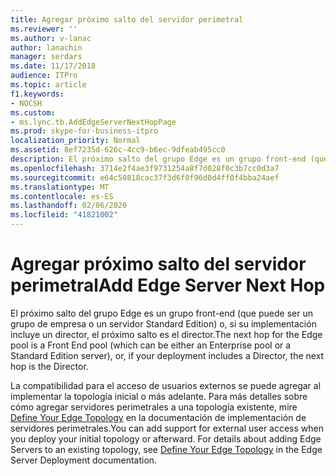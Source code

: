 ```yaml
---
title: Agregar próximo salto del servidor perimetral
ms.reviewer: ''
ms.author: v-lanac
author: lanachin
manager: serdars
ms.date: 11/17/2018
audience: ITPro
ms.topic: article
f1.keywords:
- NOCSH
ms.custom:
- ms.lync.tb.AddEdgeServerNextHopPage
ms.prod: skype-for-business-itpro
localization_priority: Normal
ms.assetid: 8ef7235d-626c-4cc9-b6ec-9dfeab495cc0
description: El próximo salto del grupo Edge es un grupo front-end (que puede ser un grupo de empresa o un servidor Standard Edition) o, si su implementación incluye un director, el próximo salto es el director.
ms.openlocfilehash: 3714e2f4ae3f9731254a8f7d028f0c3b7cc0d3a7
ms.sourcegitcommit: e64c50818cac37f3d6f0f96d0d4ff0f4bba24aef
ms.translationtype: MT
ms.contentlocale: es-ES
ms.lasthandoff: 02/06/2020
ms.locfileid: "41821002"
---
```

# <a name="add-edge-server-next-hop"></a><span data-ttu-id="6216e-103">Agregar próximo salto del servidor perimetral</span><span class="sxs-lookup"><span data-stu-id="6216e-103">Add Edge Server Next Hop</span></span>

<span data-ttu-id="6216e-104">El próximo salto del grupo Edge es un grupo front-end (que puede ser un grupo de empresa o un servidor Standard Edition) o, si su implementación incluye un director, el próximo salto es el director.</span><span class="sxs-lookup"><span data-stu-id="6216e-104">The next hop for the Edge pool is a Front End pool (which can be either an Enterprise pool or a Standard Edition server), or, if your deployment includes a Director, the next hop is the Director.</span></span>

<span data-ttu-id="6216e-p101">La compatibilidad para el acceso de usuarios externos se puede agregar al implementar la topología inicial o más adelante. Para más detalles sobre cómo agregar servidores perimetrales a una topología existente, mire [Define Your Edge Topology](https://technet.microsoft.com/library/787b23f1-8fa0-4c37-abf2-c516c5dd66f0.aspx) en la documentación de implementación de servidores perimetrales.</span><span class="sxs-lookup"><span data-stu-id="6216e-p101">You can add support for external user access when you deploy your initial topology or afterward. For details about adding Edge Servers to an existing topology, see [Define Your Edge Topology](https://technet.microsoft.com/library/787b23f1-8fa0-4c37-abf2-c516c5dd66f0.aspx) in the Edge Server Deployment documentation.</span></span>


